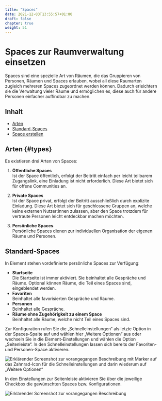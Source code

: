 ```yaml
---
title: "Spaces"
date: 2021-12-03T13:55:57+01:00
draft: false
chapter: true
weight: 51
---
```


# Spaces zur Raumverwaltung einsetzen

Spaces sind eine spezielle Art von Räumen, die das Gruppieren von Personen, Räumen und Spaces erlauben, wobei all diese Raumarten zugleich mehreren Spaces zugeordnet werden können. Dadurch erleichtern sie die Verwaltung vieler Räume und ermöglichen es, diese auch für andere Personen einfacher auffindbar zu machen.

## Inhalt

* [Arten](#types)
* [Standard-Spaces](#default-spaces)  
* [Space erstellen](create)

## Arten {#types}

Es existieren drei Arten von Spaces:

1. **Öffentliche Spaces**  
    Ist der Space öffentlich, erfolgt der Beitritt einfach per leicht teilbarem Zugangslink, eine Einladung ist nicht erforderlich. Diese Art bietet sich für offene Communities an.

2. **Private Spaces**  
    Ist der Space privat, erfolgt der Beitritt ausschließlich durch explizite Einladung. Diese Art bietet sich für geschlossene Gruppen an, welche keine externen Nutzer:innen zulassen, aber den Space trotzdem für vertraute Personen leicht entdeckbar machen möchten. 

3. **Persönliche Spaces**  
    Persönliche Spaces dienen zur individuellen Organisation der eigenen Räume und Personen.

## Standard-Spaces

In Element stehen vordefinierte persönliche Spaces zur Verfügung:

* **Startseite**  
    Die Startseite ist immer aktiviert. Sie beinhaltet alle Gespräche und Räume. Optional können Räume, die Teil eines Spaces sind, eingeblendet werden.
* **Favoriten**  
    Beinhaltet alle favorisierten Gespräche und Räume.
* **Personen**  
    Beinhaltet alle Gespräche.
* **Räume ohne Zugehörigkeit zu einem Space**  
    Beinhaltet alle Räume, welche nicht Teil eines Spaces sind.

Zur Konfiguration rufen Sie die „Schnelleinstellungen“ als letzte Option in der Spaces-Spalte auf und wählen hier „Weitere Optionen“ aus oder wechseln Sie in die Element-Einstellungen und wählen die Option „Seitenleiste“. In den Schnelleinstellungen lassen sich bereits der Favoriten- und Personen-Space aktivieren.

![Erklärender Screenshot zur vorangegangen Beschreibung mit Marker auf das Zahnrad-Icon für die Schnelleinstellungen und darin wiederum auf „Weitere Optionen“](/images/40_Space_Overview_1_de.png?classes=border)

In den Einstellungen zur Seitenleiste aktivieren Sie über die jeweilige Checkbox die gewünschten Spaces bzw. Konfigurationen.

![Erklärender Screenshot zur vorangegangen Beschreibung](/images/40_Space_Overview_2_de.png?classes=border)